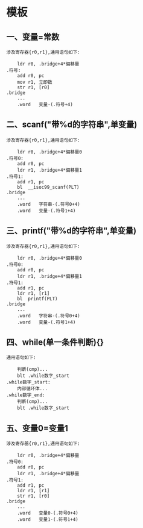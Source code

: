 # 模板

## 一、变量=常数
	涉及寄存器{r0,r1},通用语句如下:
```
	ldr	r0, .bridge+4*偏移量
.符号:
	add	r0, pc
	mov r1, 立即数
	str r1,	[r0]
.bridge
	...
	.word	变量-(.符号+4)
```
## 二、scanf("带%d的字符串",单变量)
	涉及寄存器{r0,r1},通用语句如下:
```
	ldr	r0, .bridge+4*偏移量0
.符号0:
	add	r0, pc
	ldr	r1, .bridge+4*偏移量1
.符号1:
	add	r1, pc
	bl	__isoc99_scanf(PLT)
.bridge
	...
	.word	字符串-(.符号0+4)
	.word	变量-(.符号1+4)
```
## 三、printf("带%d的字符串",单变量)
	涉及寄存器{r0,r1},通用语句如下:
```
	ldr	r0, .bridge+4*偏移量0
.符号0:
	add	r0, pc
	ldr	r1, .bridge+4*偏移量1
.符号1:
	add	r1, pc
	ldr r1,	[r1]
	bl	printf(PLT)
.bridge
	...
	.word	字符串-(.符号0+4)
	.word	变量-(.符号1+4)
```
## 四、while(单一条件判断){}
	通用语句如下:
```
	判断(cmp)...
	blt	.while数字_start
.while数字_start:
	内部循环体...
.while数字_end:
	判断(cmp)...
	blt	.while数字_start
```
## 五、变量0=变量1
	涉及寄存器{r0,r1},通用语句如下:
```
	ldr	r0, .bridge+4*偏移量
.符号0:
	add	r0, pc
	ldr	r1, .bridge+4*偏移量
.符号1:
	add	r1, pc
	ldr r1,	[r1]
	str r1,	[r0]
.bridge
	...
	.word	变量0-(.符号0+4)
	.word	变量1-(.符号1+4)
```